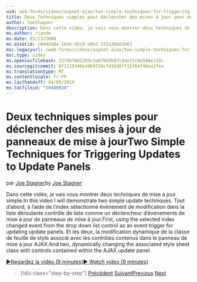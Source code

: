 ```yaml
---
uid: web-forms/videos/aspnet-ajax/two-simple-techniques-for-triggering-updates-to-update-panels
title: Deux Techniques simples pour déclencher des mises à jour pour mettre à jour les panneaux | Microsoft Docs
author: JoeStagner
description: Dans cette vidéo, je vais vous montrer deux techniques de mise à jour simple. Tout d’abord, à l’aide de l’index sélectionné événement de modification dans la liste déroulante contrôle de liste comme un trigonométrie événement...
ms.author: riande
ms.date: 03/13/2008
ms.assetid: c844da8a-10e6-45c9-a9e2-331a3b8d3e03
msc.legacyurl: /web-forms/videos/aspnet-ajax/two-simple-techniques-for-triggering-updates-to-update-panels
msc.type: video
ms.openlocfilehash: 2374b70d1359c3a070d2b07c84e37c0a504e118c
ms.sourcegitcommit: 0f1119340e4464720cfd16d0ff15764746ea1fea
ms.translationtype: MT
ms.contentlocale: fr-FR
ms.lasthandoff: 04/09/2019
ms.locfileid: "59400020"
---
```

# <a name="two-simple-techniques-for-triggering-updates-to-update-panels"></a><span data-ttu-id="0382d-104">Deux techniques simples pour déclencher des mises à jour de panneaux de mise à jour</span><span class="sxs-lookup"><span data-stu-id="0382d-104">Two Simple Techniques for Triggering Updates to Update Panels</span></span>

<span data-ttu-id="0382d-105">par [Joe Stagner](https://github.com/JoeStagner)</span><span class="sxs-lookup"><span data-stu-id="0382d-105">by [Joe Stagner](https://github.com/JoeStagner)</span></span>

<span data-ttu-id="0382d-106">Dans cette vidéo, je vais vous montrer deux techniques de mise à jour simple.</span><span class="sxs-lookup"><span data-stu-id="0382d-106">In this video I will demonstrate two simple update techniques.</span></span> <span data-ttu-id="0382d-107">Tout d’abord, à l’aide de l’index sélectionné événement de modification dans la liste déroulante contrôle de liste comme un déclencheur d’événements de mise à jour de panneaux de mise à jour.</span><span class="sxs-lookup"><span data-stu-id="0382d-107">First, using the selected index changed event from the drop down list control as an event trigger for updating update panels.</span></span> <span data-ttu-id="0382d-108">Et les deux, la modification dynamique de la classe de feuille de style associé avec les contrôles contenus dans le panneau de mise à jour AJAX.</span><span class="sxs-lookup"><span data-stu-id="0382d-108">And two, dynamically changing the associated style sheet class with controls contained within the AJAX update panel.</span></span>

[<span data-ttu-id="0382d-109">&#9654;Regardez la vidéo (9 minutes)</span><span class="sxs-lookup"><span data-stu-id="0382d-109">&#9654; Watch video (9 minutes)</span></span>](https://channel9.msdn.com/Blogs/ASP-NET-Site-Videos/two-simple-techniques-for-triggering-updates-to-update-panels)

> [!div class="step-by-step"]
> <span data-ttu-id="0382d-110">[Précédent](how-do-i-retrieve-values-from-server-side-ajax-controls.md)
> [Suivant](use-aspnet-ajax-cascading-drop-down-control-to-access-a-database.md)</span><span class="sxs-lookup"><span data-stu-id="0382d-110">[Previous](how-do-i-retrieve-values-from-server-side-ajax-controls.md)
[Next](use-aspnet-ajax-cascading-drop-down-control-to-access-a-database.md)</span></span>
